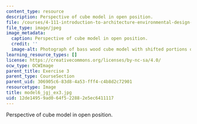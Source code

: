```yaml
---
content_type: resource
description: Perspective of cube model in open position.
file: /courses/4-111-introduction-to-architecture-environmental-design-spring-2014/12de14959ad064f522882e5ec6411117_model6_jgj_ex3.jpg
file_type: image/jpeg
image_metadata:
  caption: Perspective of cube model in open position.
  credit: ''
  image-alt: Photograph of bass wood cube model with shifted portions of the cube.
learning_resource_types: []
license: https://creativecommons.org/licenses/by-nc-sa/4.0/
ocw_type: OCWImage
parent_title: Exercise 3
parent_type: CourseSection
parent_uid: 306905c6-83d8-4a53-fff4-c4b8d2c72901
resourcetype: Image
title: model6_jgj_ex3.jpg
uid: 12de1495-9ad0-64f5-2288-2e5ec6411117
---
```

Perspective of cube model in open position.